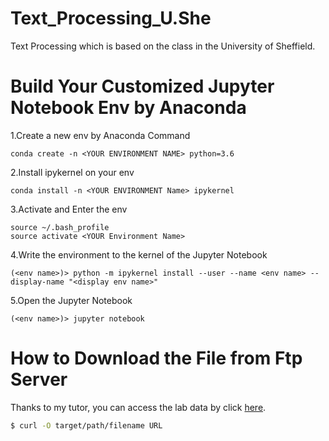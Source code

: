 Text_Processing_U.She
=========================
Text Processing which is based on the class in the University of Sheffield.

Build Your Customized Jupyter Notebook Env by Anaconda
=========================
1.Create a new env by Anaconda Command
```
conda create -n <YOUR ENVIRONMENT NAME> python=3.6 
```
2.Install ipykernel on your env
```
conda install -n <YOUR ENVIRONMENT Name> ipykernel
```
3.Activate and Enter the env
```
source ~/.bash_profile
source activate <YOUR Environment Name>
```
4.Write the environment to the kernel of the Jupyter Notebook
```
(<env name>)> python -m ipykernel install --user --name <env name> --display-name "<display env name>"
```
5.Open the Jupyter Notebook
```
(<env name>)> jupyter notebook
```

How to Download the File from Ftp Server
=========================
Thanks to my tutor, you can access the lab data by click [here](https://staffwww.dcs.shef.ac.uk/people/M.Hepple/campus_only/COM6115/python_intro/code_data/).

```sh
$ curl -O target/path/filename URL
```


